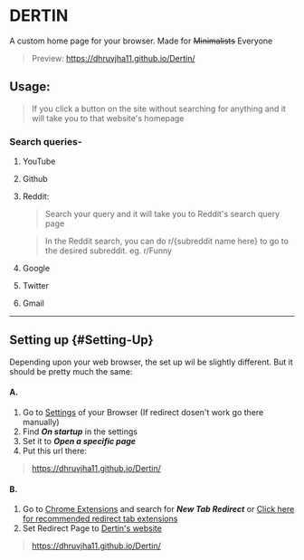 # DERTIN

A custom home page for your browser. Made for ~~Minimalists~~ Everyone

> Preview: https://dhruvjha11.github.io/Dertin/

## Usage:
> If you click a button on the site without searching for anything and it will take you to that website's homepage
### Search queries-
1. YouTube
2. Github
3. Reddit:
    > Search your query and it will take you to Reddit's search query page

    > In the Reddit search, you can do r/{subreddit name here} to go to the desired subreddit. eg. r/Funny
4. Google
5. Twitter
6. Gmail

---

## Setting up {#Setting-Up}
Depending upon your web browser, the set up wil be slightly different. But it should be pretty much the same:
#### A.
1. Go to [Settings](chrome://settings) of your Browser (If redirect dosen't work go there manually)
2. Find _**On startup**_ in the settings
3. Set it to _**Open a specific page**_
4. Put this url there:
>https://dhruvjha11.github.io/Dertin/

#### B.
1. Go to [Chrome Extensions](https://chrome.google.com/webstore) and search for __*New Tab Redirect*__ or [Click here for recommended redirect tab extensions](https://chrome.google.com/webstore/detail/new-tab-redirect/icpgjfneehieebagbmdbhnlpiopdcmna)
2. Set Redirect Page to [Dertin's website](https://dhruvjha11.github.io/Dertin/)
>https://dhruvjha11.github.io/Dertin/
